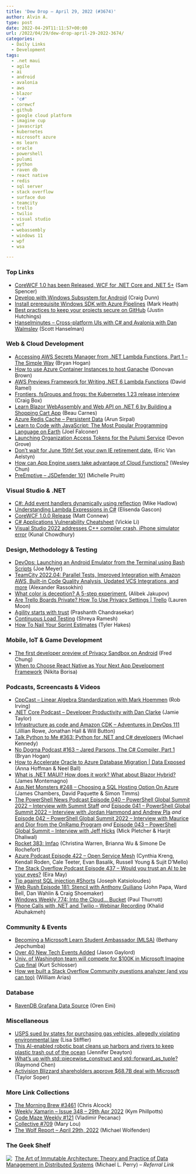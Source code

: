 ```yaml
---
title: 'Dew Drop – April 29, 2022 (#3674)'
author: Alvin A.
type: post
date: 2022-04-29T11:11:57+00:00
url: /2022/04/29/dew-drop-april-29-2022-3674/
categories:
  - Daily Links
  - Development
tags:
  - .net maui
  - agile
  - ai
  - android
  - avalonia
  - aws
  - blazor
  - 'c#'
  - corewcf
  - github
  - google cloud platform
  - imagine cup
  - javascript
  - kubernetes
  - microsoft azure
  - ms learn
  - oracle
  - powershell
  - pulumi
  - python
  - raven db
  - react native
  - redis
  - sql server
  - stack overflow
  - surface duo
  - teamcity
  - trello
  - twilio
  - visual studio
  - wcf
  - webassembly
  - windows 11
  - wpf
  - wsa

---
```

### <a name="top"></a>Top Links

  * <a href="https://devblogs.microsoft.com/dotnet/corewcf-v1-released/?WT.mc_id=DOP-MVP-4025064" target="_blank" rel="noopener">CoreWCF 1.0 has been Released, WCF for .NET Core and .NET 5+</a> (Sam Spencer)
  * <a href="https://devblogs.microsoft.com/surface-duo/windows-subsystem-for-android-wsa/?WT.mc_id=DOP-MVP-4025064" target="_blank" rel="noopener">Develop with Windows Subsystem for Android</a> (Craig Dunn)
  * <a href="https://markheath.net/post/azure-pipelines-prerequisite" target="_blank" rel="noopener">Install prerequisite Windows SDK with Azure Pipelines</a> (Mark Heath)
  * <a href="https://github.blog/2022-04-28-best-practices-to-keep-your-projects-secure-on-github/" target="_blank" rel="noopener">Best practices to keep your projects secure on GitHub</a> (Justin Hutchings)
  * <a href="https://www.hanselminutes.com/838/cross-platform-uis-with-c-and-avalonia-with-dan-walmsley" target="_blank" rel="noopener">Hanselminutes &#8211; Cross-platform UIs with C# and Avalonia with Dan Walmsley</a> (Scott Hanselman)



### <a name="web"></a>Web & Cloud Development

  * <a href="https://nodogmablog.bryanhogan.net/2022/04/accessing-aws-secrets-manager-from-net-lambda-functions-part-1-the-simple-way/" target="_blank" rel="noopener">Accessing AWS Secrets Manager from .NET Lambda Functions, Part 1 &#8211; The Simple Way</a> (Bryan Hogan)
  * <a href="https://www.donovanbrown.com/post/How-to-use-Azure-Container-Instances-to-host-Ganache" target="_blank" rel="noopener">How to use Azure Container Instances to host Ganache</a> (Donovan Brown)
  * <a href="https://visualstudiomagazine.com/articles/2022/04/28/aws-net-annotations-framework.aspx" target="_blank" rel="noopener">AWS Previews Framework for Writing .NET 6 Lambda Functions</a> (David Ramel)
  * <a href="https://kubernetes.io/blog/2022/04/29/frontiers-fsgroups-and-frogs-the-kubernetes-1.23-release-interview/" target="_blank" rel="noopener">Frontiers, fsGroups and frogs: the Kubernetes 1.23 release interview</a> (Craig Box)
  * <a href="https://www.freecodecamp.org/news/learn-blazor-webassembly-and/" target="_blank" rel="noopener">Learn Blazor WebAssembly and Web API on .NET 6 by Building a Shopping Cart App</a> (Beau Carnes)
  * <a href="https://blobeater.blog/2022/04/28/azure-redis-cache-persistent-data/" target="_blank" rel="noopener">Azure Redis Cache – Persistent Data</a> (Arun Sirpal)
  * <a href="https://www.sitepoint.com/learn-to-code-with-javascript-the-most-popular-programming-language-on-earth/?utm_source=rss" target="_blank" rel="noopener">Learn to Code with JavaScript: The Most Popular Programming Language on Earth</a> (Joel Falconer)
  * <a href="https://www.pulumi.com/blog/organization-access-tokens/" target="_blank" rel="noopener">Launching Organization Access Tokens for the Pulumi Service</a> (Devon Grove)
  * <a href="https://techcommunity.microsoft.com/t5/windows-it-pro-blog/don-t-wait-for-june-15th-set-your-own-ie-retirement-date/ba-p/3298143?WT.mc_id=DOP-MVP-4025064" target="_blank" rel="noopener">Don’t wait for June 15th! Set your own IE retirement date.</a> (Eric Van Aelstyn)
  * <a href="http://developers.googleblog.com/2022/04/how-can-app-engine-users-take-advantage-of-cloud-functions.html" target="_blank" rel="noopener">How can App Engine users take advantage of Cloud Functions?</a> (Wesley Chun)
  * <a href="https://www.preemptive.com/preemptive-jsdefender-101/" target="_blank" rel="noopener">PreEmptive – JSDefender 101</a> (Michelle Pruitt)



### <a name="dotnet"></a>Visual Studio & .NET

  * <a href="https://mikehadlow.com/posts/event-handlers-by-reflection/" target="_blank" rel="noopener">C#: Add event handlers dynamically using reflection</a> (Mike Hadlow)
  * <a href="https://endjin.com/blog/2022/04/understanding-lambda-expressions-in-csharp.html" target="_blank" rel="noopener">Understanding Lambda Expressions in C#</a> (Elisenda Gascon)
  * <a href="https://corewcf.github.io/blog/2022/04/28/corewcf-1_0_0_release" target="_blank" rel="noopener">CoreWCF 1.0.0 Release</a> (Matt Connew)
  * <a href="http://feeds.dzone.com/link/16357/15256678/c-applications-vulnerability-cheatsheet" target="_blank" rel="noopener">C# Applications Vulnerability Cheatsheet</a> (Vickie Li)
  * <a href="https://www.kunal-chowdhury.com/2022/04/visual-studio-2022-17.1.6-update.html" target="_blank" rel="noopener">Visual Studio 2022 addresses C++ compiler crash, iPhone simulator error</a> (Kunal Chowdhury)



### <a name="design"></a>Design, Methodology & Testing

  * <a href="https://iwritecodesometimes.net/2022/04/28/devops-launching-an-android-emulator-from-the-terminal-using-bash-scripts/" target="_blank" rel="noopener">DevOps: Launching an Android Emulator from the Terminal using Bash Scripts</a> (Joe Meyer)
  * <a href="https://blog.jetbrains.com/teamcity/2022/04/teamcity-2022-04-parallel-tests-improved-integration-with-amazon-aws-built-in-code-quality-analysis-updated-vcs-integrations-and-more/" target="_blank" rel="noopener">TeamCity 2022.04: Parallel Tests, Improved Integration with Amazon AWS, Built-in Code Quality Analysis, Updated VCS Integrations, and more</a> (Alexander Rassokhin)
  * <a href="https://devblogs.microsoft.com/azure-sdk/what-color-is-deception-a-5-step-experiment/?WT.mc_id=DOP-MVP-4025064" target="_blank" rel="noopener">What color is deception? A 5-step experiment.</a> (Alibek Jakupov)
  * <a href="https://blog.trello.com/how-to-transform-trello-workflow-privacy-settings" target="_blank" rel="noopener">Are Trello Boards Private? How To Use Privacy Settings | Trello</a> (Lauren Moon)
  * <a href="https://stackoverflow.blog/2022/04/28/agility-starts-with-trust/" target="_blank" rel="noopener">Agility starts with trust</a> (Prashanth Chandrasekar)
  * <a href="https://slack.engineering/continuous-load-testing/" target="_blank" rel="noopener">Continuous Load Testing</a> (Shreya Ramesh)
  * <a href="https://www.7pace.com/blog/sprint-estimates" target="_blank" rel="noopener">How To Nail Your Sprint Estimates</a> (Tyler Hakes)



### <a name="mobile"></a>Mobile, IoT & Game Development

  * <a href="http://android-developers.googleblog.com/2022/04/first-preview-privacy-sandbox-android.html" target="_blank" rel="noopener">The first developer preview of Privacy Sandbox on Android</a> (Fred Chung)
  * <a href="https://stackify.com/when-to-choose-react-native-as-your-next-app-development-framework/" target="_blank" rel="noopener">When to Choose React Native as Your Next App Development Framework</a> (Nikita Borisa)



### <a name="podcasts"></a>Podcasts, Screencasts & Videos

  * <a href="https://cppcast.libsyn.com/linear-algebra-standardization-with-mark-hoemmen" target="_blank" rel="noopener">CppCast &#8211; Linear Algebra Standardization with Mark Hoemmen</a> (Rob Irving)
  * <a href="https://dotnetcore.show/episode-97-developer-productivity-with-dan-clarke/" target="_blank" rel="noopener">.NET Core Podcast &#8211; Developer Productivity with Dan Clarke</a> (Jamie Taylor)
  * <a href="https://adventuresindevopspodcast.com/infrastructure-as-code-and-amazon-cdk-devops-111" target="_blank" rel="noopener">Infrastructure as code and Amazon CDK &#8211; Adventures in DevOps 111</a> (Jillian Rowe, Jonathan Hall & Will Button)
  * <a href="https://talkpython.fm/episodes/show/363/python-for-.net-and-c-developers" target="_blank" rel="noopener">Talk Python to Me #363: Python for .NET and C# developers</a> (Michael Kennedy)
  * <a href="https://nodogmapodcast.bryanhogan.net/" target="_blank" rel="noopener">No Dogma Podcast #163 &#8211; Jared Parsons, The C# Compiler, Part 1</a> (Bryan Hogan)
  * <a href="http://www.youtube.com/watch?v=vdBQPN3lKQc" target="_blank" rel="noopener">How to Accelerate Oracle to Azure Database Migration | Data Exposed</a> (Anna Hoffman & Neel Ball)
  * <a href="https://www.youtube.com/watch?v=KmLQLSKqvvI" target="_blank" rel="noopener">What is .NET MAUI? How does it work? What about Blazor Hybrid?</a> (James Montemagno)
  * <a href="http://www.youtube.com/watch?v=bvsbWS__xCo" target="_blank" rel="noopener">Asp.Net Monsters #248 &#8211; Choosing a SQL Hosting Option On Azure</a> (James Chambers, David Paquette & Simon Timms)
  * <a href="https://powershellnews.podbean.com/e/episode-040-powershell-global-summit-2022-interview-with-summit-staff/" target="_blank" rel="noopener">The PowerShell News Podcast Episode 040 &#8211; PowerShell Global Summit 2022 &#8211; Interview with Summit Staff</a> _and_ <a href="https://powershellnews.podbean.com/e/episode-041-powershell-global-summit-2022-interview-with-jordan-hammond-and-andrew-pla/" target="_blank" rel="noopener">Episode 041 &#8211; PowerShell Global Summit 2022 &#8211; Interview with Jordan Hammond and Andrew Pla</a> _and_ <a href="https://powershellnews.podbean.com/e/episode-042-powershell-global-summit-2022-interview-with-maurice-and-dior-from-the-onramp-program/" target="_blank" rel="noopener">Episode 042 &#8211; PowerShell Global Summit 2022 &#8211; Interview with Maurice and Dior from the OnRamp Program</a> _and_ <a href="https://powershellnews.podbean.com/e/episode-043-powershell-global-summit-interview-with-jeff-hicks/" target="_blank" rel="noopener">Episode 043 &#8211; PowerShell Global Summit &#8211; Interview with Jeff Hicks</a> (Mick Pletcher & Harjit Dhaliwal)
  * <a href="http://relay.fm/rocket/383" target="_blank" rel="noopener">Rocket 383: lmfao</a> (Christina Warren, Brianna Wu & Simone De Rochefort)
  * <a href="http://azpodcast.azurewebsites.net/post/Episode-422-Open-Service-Mesh" target="_blank" rel="noopener">Azure Podcast Episode 422 &#8211; Open Service Mesh</a> (Cynthia Kreng, Kendall Roden, Cale Teeter, Evan Basalik, Russell Young & Sujit D&#8217;Mello)
  * <a href="https://stackoverflow.blog/2022/04/29/would-you-trust-an-ai-to-be-your-eyes-ep-437/" target="_blank" rel="noopener">The Stack Overflow Podcast Episode 437 &#8211; Would you trust an AI to be your eyes?</a> (Eira May)
  * <a href="http://www.youtube.com/watch?v=HaujkAOPLy8" target="_blank" rel="noopener">Tip against SQL injection #Shorts</a> (Joseph Katsioloudes)
  * <a href="https://www.webrush.io/episodes/episode-181-stencil-with-anthony-guiliano" target="_blank" rel="noopener">Web Rush Episode 181: Stencil with Anthony Guiliano</a> (John Papa, Ward Bell, Dan Wahlin & Craig Shoemaker)
  * <a href="https://www.thurrott.com/podcasts/windows-weekly/266279/windows-weekly-774-into-the-cloud-bucket" target="_blank" rel="noopener">Windows Weekly 774: Into the Cloud… Bucket</a> (Paul Thurrott)
  * <a href="https://blog.jetbrains.com/dotnet/2022/04/28/phone-calls-with-net-and-twilio-webinar-recording/" target="_blank" rel="noopener">Phone Calls with .NET and Twilio – Webinar Recording</a> (Khalid Abuhakmeh)



### <a name="events"></a>Community & Events

  * <a href="https://techcommunity.microsoft.com/t5/educator-developer-blog/becoming-a-microsoft-learn-student-ambassador-mlsa/ba-p/3297611?WT.mc_id=DOP-MVP-4025064" target="_blank" rel="noopener">Becoming a Microsoft Learn Student Ambassador (MLSA)</a> (Bethany Jepchumba)
  * <a href="https://www.jasongaylord.com/blog/2022/04/29/new-tech-events-added" target="_blank" rel="noopener">Over 40 New Tech Events Added</a> (Jason Gaylord)
  * <a href="https://www.geekwire.com/2022/univ-of-washington-team-will-compete-for-100k-in-microsoft-imagine-cup-final/" target="_blank" rel="noopener">Univ. of Washington team will compete for $100K in Microsoft Imagine Cup final</a> (Kurt Schlosser)
  * <a href="https://about.gitlab.com/blog/2022/04/28/how-we-built-a-stack-overflow-community-questions-analyzer-and-you-can-too/" target="_blank" rel="noopener">How we built a Stack Overflow Community questions analyzer (and you can too)</a> (William Arias)



### <a name="sql"></a>Database

  * <a href="https://ayende.com/blog/197122-B/ravendb-grafana-data-source?Key=c313f7b5-f5af-4a01-97d3-88ca96751e72" target="_blank" rel="noopener">RavenDB Grafana Data Source</a> (Oren Eini)



### <a name="misc"></a>Miscellaneous

  * <a href="https://www.geekwire.com/2022/usps-sued-by-states-for-purchasing-gas-vehicles-allegedly-violating-environmental-law/" target="_blank" rel="noopener">USPS sued by states for purchasing gas vehicles, allegedly violating environmental law</a> (Lisa Stiffler)
  * <a href="https://news.microsoft.com/apac/features/this-ai-enabled-robotic-boat-cleans-up-harbors-and-rivers-to-keep-trash-out-of-the-ocean/" target="_blank" rel="noopener">This AI-enabled robotic boat cleans up harbors and rivers to keep plastic trash out of the ocean</a> (Jennifer Deayton)
  * <a href="https://devblogs.microsoft.com/oldnewthing/20220428-00/?p=106540" target="_blank" rel="noopener">What’s up with std::piecewise_construct and std::forward_as_tuple?</a> (Raymond Chen)
  * <a href="https://www.geekwire.com/2022/activision-blizzard-shareholders-approve-68-7b-deal-with-microsoft/" target="_blank" rel="noopener">Activision Blizzard shareholders approve $68.7B deal with Microsoft</a> (Taylor Soper)



### <a name="links"></a>More Link Collections

  * <a href="https://blog.cwa.me.uk/2022/04/29/the-morning-brew-3461/" target="_blank" rel="noopener">The Morning Brew #3461</a> (Chris Alcock)
  * <a href="https://weeklyxamarin.com/issues/348" target="_blank" rel="noopener">Weekly Xamarin &#8211; Issue 348 &#8211; 29th Apr 2022</a> (Kym Phillpotts)
  * <a href="https://code-maze.com/code-maze-weekly-121/" target="_blank" rel="noopener">Code Maze Weekly #121</a> (Vladimir Pecanac)
  * <a href="https://tympanus.net/codrops/collective/collective-709/" target="_blank" rel="noopener">Collective #709</a> (Mary Lou)
  * <a href="https://michael-wolfenden.github.io/2022/04/29/april-29th-2022/" target="_blank" rel="noopener">The Wolf Report &#8211; April 29th, 2022</a> (Michael Wolfenden)



### <a name="shelf"></a>The Geek Shelf

<a href="https://www.amazon.com/dp/1484259548/?tag=amavin-20" target="_blank" rel="noopener"><img decoding="async" align="left" style="margin: 0px 4px 0px 0px; border: 0px currentcolor; border-image: none; float: left; display: inline; background-image: none;" src="https://m.media-amazon.com/images/I/41gD2TQ2WZL._SS135_.jpg" border="0" /></a>&nbsp;<a href="https://www.amazon.com/dp/1484259548/?tag=amavin-20" target="_blank" rel="noopener">The Art of Immutable Architecture: Theory and Practice of Data Management in Distributed Systems</a> (Michael L. Perry) _&#8211; Referral Link_